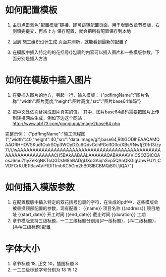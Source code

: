 
# 如何配置模板

1. 主页点击蓝色"配置模版"链接，即可跳转配置页面，用于增删改章节模版，右侧填完提交，再点上方  保存配置，就会把所有配置保存到本地

2. 回到 施工组织设计生成 页面并刷新，就能看到最新的配置了

3. 在模版中插入特定的的花括号{}包裹的内容可以插入图片和一些模版参数，下面分别是插入方法

# 如何在模版中插入图片

1. 在要插入图片的地方，另起一行，输入模版：
   {"pdfImgName":"图片名称","width":图片宽度,"height":图片高度,"src":"图片base64编码"}

2. 把中文处依次替换成图片真实的值， 其中，图片base64编码需要把图片上传到转换网站生成，例如下边这个网站：
   http://www.ab173.com/gongju/ui/image2base64.php

完整示例：
{"pdfImgName":"施工流程图1","width":40,"height":40,"src":"data:image/gif;base64,R0lGODlhEAAQAMQAAORHHOVSKudfOulrSOp3WOyDZu6QdvCchPGolfO0o/XBs/fNwfjZ0frl3/zy7////wAAAAAAAAAAAAAAAAAAAAAAAAAAAAAAAAAAAAAAAAAAAAAAAAAAAAAAAAAAAAAAACH5BAkAABAALAAAAAAQABAAAAVVICSOZGlCQAosJ6mu7fiyZeKqNKToQGDsM8hBADgUXoGAiqhSvp5QAnQKGIgUhwFUYLCVDFCrKUE1lBavAViFIDlTImbKC5Gm2hB0SlBCBMQiB0UjIQA7"}

# 如何插入模版参数

1. 在配置模版中插入特定的双花括号包裹的字符，在生成的pdf中，这些模版会被替换顶部配置的参数，现有配置：
{{name}} 项目名称
{{address}} 项目地址
{{start_date}} 开工时间
{{end_date}} 截止时间
{{duration}} 工期
2. 章节模版支持三级标题，一二三级标题分别用{#一级标题}，{##二级标题}，{###三级标题}配置

# 字体大小

1. 章节标题 18, 正文 10，插图标题 8
2. 一二三级标题字号分别为 18 15 12